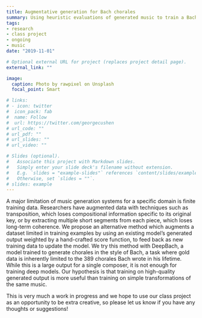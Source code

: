 ```yaml
---
title: Augmentative generation for Bach chorales
summary: Using heuristic evaluations of generated music to train a Bach chorale generator on high-quality generations
tags:
- research
- class project
- ongoing
- music
date: "2019-11-01"

# Optional external URL for project (replaces project detail page).
external_link: ""

image:
  caption: Photo by rawpixel on Unsplash
  focal_point: Smart

# links:
# - icon: twitter
#  icon_pack: fab
#  name: Follow
#  url: https://twitter.com/georgecushen
# url_code: ""
# url_pdf: ""
# url_slides: ""
# url_video: ""

# Slides (optional).
#   Associate this project with Markdown slides.
#   Simply enter your slide deck's filename without extension.
#   E.g. `slides = "example-slides"` references `content/slides/example-slides.md`.
#   Otherwise, set `slides = ""`.
# slides: example
---
```


A major limitation of music generation systems for a specific domain is finite training data. Researchers have augmented data with techniques such as transposition, which loses compositional information specific to its original key, or by extracting multiple short segments from each piece, which loses long-term coherence. We propose an alternative method which augments a dataset limited in training examples by using an existing model’s generated output weighted by a hand-crafted score function, to feed back as new training data to update the model. We try this method with DeepBach, a model trained to generate chorales in the style of Bach, a task where gold data is inherently limited to the 389 chorales Bach wrote in his lifetime. While this is a large output for a single composer, it is not enough for training deep models. Our hypothesis is that training on high-quality generated output is more useful than training on simple transformations of the same music.

This is very much a work in progress and we hope to use our class project as an opportunity to be extra creative, so please let us know if you have any thoughts or suggestions!
